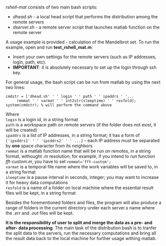 *rshell-mat* consists of two main bash scripts:  
* *dhead.sh* - a local head script that performs the distribution among the remote servers
* *dserver.sh* - a remote server script that launches matlab function on the remote server  

A usage example is provided - calculation of the Mandelbrot set. To run the example, open and run **test_rshell_mat.m**:  
* Insert your own settings for the remote servers (such as IP addresses, login, path, etc).  
* **IMPORTANT**: it is absolutely necessary to set up the login through ssh key.  

For general usage, the bash script can be run from matlab by using the next two lines:  
```  
cmdstr = ['dhead.sh' ' ' login ' ' path ' ' ipaddrs ' '...
	 remmat ' ' varmat ' ' int2str(sleeptime) ' ' resfold];  
system(cmdstr); % will perform the command above
```  
Where  
`login` is a login id, in a string format   
`path` is a workspace path on remote servers (if the folder does not exist, it will be created)   
`ipaddrs` is a list of IP addresses, in a string format; it has a form of `['ipsddrs1' ' ' 'ipsddrs2' ' ' ...]` - each IP address must be separated by **one** space character from its neighbors  
`remmat` is a matlab function name that will be run on remotes, in a string format, withought *.m* resolution; for example, if you intend to run function *fft-custom.m*, you have to set `remmat='fft-custom';`   
`varmat` is a temporal file name where the work variables will be saved to, in a string format   
`sleeptime` is a pause interval in seconds, integer; you may want to increase it for heavy data computations    
`resfold` is a name of a folder on local machine where the essential result files will be kept, in a string format  

Besides the forementioned folders and files, the program will also produce a range of folders in the current directory under each server.s name where the *.err* and *.out* files will be kept.

**It is the responsibility of user to split and merge the data as a pre- and after- data processing**. The main task of the distribution bash is to tranfer the split data to the servers, run the necessary computations and bring all the result data back to the local machine for further usage withing matlab. 

